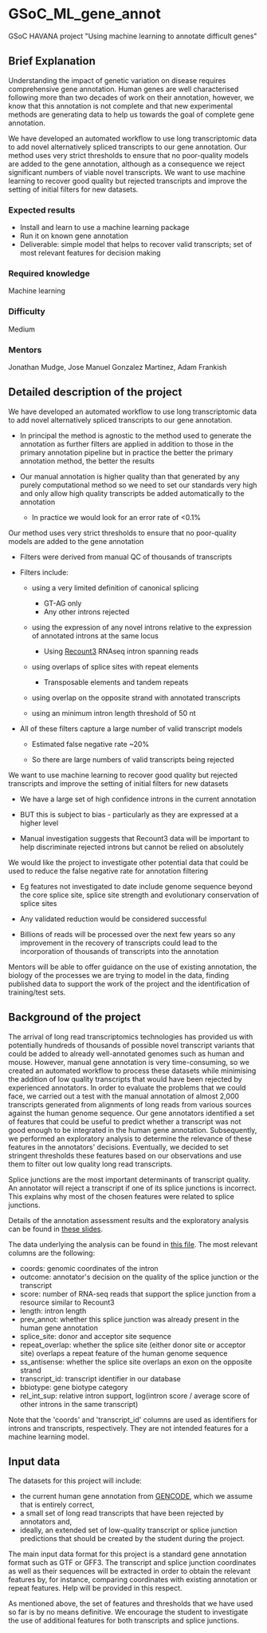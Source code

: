 # GSoC_ML_gene_annot

GSoC HAVANA project "Using machine learning to annotate difficult genes"


## Brief Explanation

Understanding the impact of genetic variation on disease requires comprehensive gene annotation. Human genes are well characterised following more than two decades of work on their annotation, however, we know that this annotation is not complete and that new experimental methods are generating data to help us towards the goal of complete gene annotation. 

We have developed an automated workflow to use long transcriptomic data to add novel alternatively spliced transcripts to our gene annotation. Our method uses very strict thresholds to ensure that no poor-quality models are added to the gene annotation, although as a consequence we reject significant numbers of viable novel transcripts. We want to use machine learning to recover good quality but rejected transcripts and improve the setting of initial filters for new datasets.

### Expected results

- Install and learn to use a machine learning package
- Run it on known gene annotation
- Deliverable: simple model that helps to recover valid transcripts; set of most relevant features for decision making

### Required knowledge

Machine learning

### Difficulty

Medium

### Mentors

Jonathan Mudge, Jose Manuel Gonzalez Martinez, Adam Frankish


## Detailed description of the project
We have developed an automated workflow to use long transcriptomic data to add novel alternatively spliced transcripts to our gene annotation.

- In principal the method is agnostic to the method used to generate the annotation as further filters are applied in addition to those in the primary annotation pipeline but in practice the better the primary annotation method, the better the results

- Our manual annotation is higher quality than that generated by any purely computational method so we need to set our standards very high and only allow high quality transcripts be added automatically to the annotation

  - In practice we would look for an error rate of <0.1%


Our method uses very strict thresholds to ensure that no poor-quality models are added to the gene annotation

- Filters were derived from manual QC of thousands of transcripts

- Filters include:

  - using a very limited definition of canonical splicing 
    - GT-AG only
    - Any other introns rejected

  - using the expression of any novel introns relative to the expression of annotated introns at the same locus

    - Using [Recount3](https://rna.recount.bio) RNAseq intron spanning reads 

  - using overlaps of splice sites with repeat elements

    - Transposable elements and tandem repeats

  - using overlap on the opposite strand with annotated transcripts
  - using an minimum intron length threshold of 50 nt

- All of these filters capture a large number of valid transcript models

  - Estimated false negative rate ~20%

  - So there are large numbers of valid transcripts being rejected


We want to use machine learning to recover good quality but rejected transcripts and improve the setting of initial filters for new datasets

- We have a large set of high confidence introns in the current annotation

- BUT this is subject to bias - particularly as they are expressed at a higher level

- Manual investigation suggests that Recount3 data will be important to help discriminate rejected introns but cannot be relied on absolutely


We would like the project to investigate other potential data that could be used to reduce the false negative rate for annotation filtering

- Eg features not investigated to date include genome sequence beyond the core splice site, splice site strength and evolutionary conservation of splice sites

- Any validated reduction would be considered successful

- Billions of reads will be processed over the next few years so any improvement in the recovery of transcripts could lead to the incorporation of thousands of transcripts into the annotation


Mentors will be able to offer guidance on the use of existing annotation, the biology of the processes we are trying to model in the data, finding published data to support the work of the project and the identification of training/test sets.


## Background of the project

The arrival of long read transcriptomics technologies has provided us with potentially hundreds of thousands of possible novel transcript variants that could be added to already well-annotated genomes such as human and mouse. However, manual gene annotation is very time-consuming, so we created an automated workflow to process these datasets while minimising the addition of low quality transcripts that would have been rejected by experienced annotators.
In order to evaluate the problems that we could face, we carried out a test with the manual annotation of almost 2,000 transcripts generated from alignments of long reads from various sources against the human genome sequence. Our gene annotators identified a set of features that could be useful to predict whether a transcript was not good enough to be integrated in the human gene annotation. 
Subsequently, we performed an exploratory analysis to determine the relevance of these features in the annotators' decisions.
Eventually, we decided to set stringent thresholds these features based on our observations and use them to filter out low quality long read transcripts.

Splice junctions are the most important determinants of transcript quality. An annotator will reject a transcript if one of its splice junctions is  incorrect. This explains why most of the chosen features were related to splice junctions.

Details of the annotation assessment results and the exploratory analysis can be found in [these slides](https://github.com/jmgonzmart/GSoC_ML_gene_annot/blob/main/analysis_update.pdf).

The data underlying the analysis can be found in [this file](https://github.com/jmgonzmart/GSoC_ML_gene_annot/blob/main/gene_annot_test.tsv). The most relevant columns are the following:
- coords: genomic coordinates of the intron
- outcome: annotator's decision on the quality of the splice junction or the transcript
- score: number of RNA-seq reads that support the splice junction from a resource similar to Recount3
- length: intron length
- prev_annot: whether this splice junction was already present in the human gene annotation
- splice_site: donor and acceptor site sequence
- repeat_overlap: whether the splice site (either donor site or acceptor site) overlaps a repeat feature of the human genome sequence
- ss_antisense: whether the splice site overlaps an exon on the opposite strand
- transcript_id: transcript identifier in our database
- bbiotype: gene biotype category
- rel_int_sup: relative intron support, log(intron score / average score of other introns in the same transcript)

Note that the 'coords' and 'transcript_id' columns are used as identifiers for introns and transcripts, respectively. They are not intended features for a machine learning model. 

## Input data

The datasets for this project will include:
- the current human gene annotation from [GENCODE](https://www.gencodegenes.org), which we assume that is entirely correct,
- a small set of long read transcripts that have been rejected by annotators and,
- ideally, an extended set of low-quality transcript or splice junction predictions that should be created by the student during the project.

The main input data format for this project is a standard gene annotation format such as GTF or GFF3.
The transcript and splice junction coordinates as well as their sequences will be extracted in order to obtain the relevant features by, for instance, comparing coordinates with existing annotation or repeat features. Help will be provided in this respect.

As mentioned above, the set of features and thresholds that we have used so far is by no means definitive. We encourage the student to investigate the use of additional features for both transcripts and splice junctions. 



